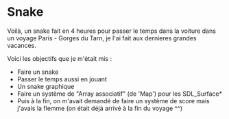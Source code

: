 # Snake

Voilà, un snake fait en 4 heures pour passer le temps dans la voiture dans un voyage
Paris - Gorges du Tarn, je l'ai fait aux dernieres grandes vacances.

Voici les objectifs que je m'était mis : 

* Faire un snake
* Passer le temps aussi en jouant
* Un snake graphique
* Faire un système de "Array associatif" (de 'Map') pour les SDL_Surface*
* Puis à la fin, on m'avait demandé de faire un système de score mais j'avais la flemme (on était déjà arrivé à la fin du voyage ^^)
